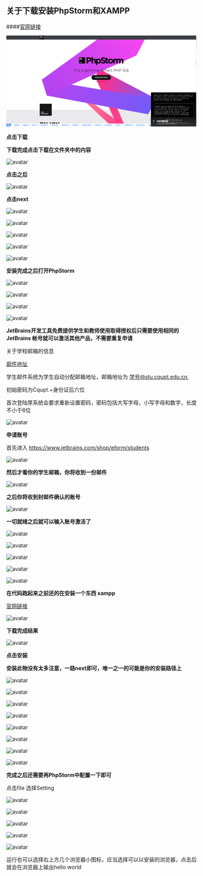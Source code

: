 ## 关于下载安装PhpStorm和XAMPP

####[官网链接](https://www.jetbrains.com/phpstorm/promo/?utm_source=baidu&utm_medium=cpc&utm_campaign=cn-bai-br-phpstorm-ex-pc&utm_content=phpstorm-prue&utm_term=phpstorm&utm_expid=.0seJaOyOQaiq1VcBRgz35A.1&utm_referrer=https%3A%2F%2Fwww.baidu.com%2Fbaidu.php%3Fsc.Kf0000Ks1acltSXAQRpnSCqFClH9_4hO1162S_7_OZItAfTg4A75yyxhfIEDGBo96azb4w13znNe1-0XlzjPejCW31OX9puILlFjZR9Lv_ahiHnY1t3sEnZHctJKqEMYPnYwBizTAFlTeQ5mKJjTkRQgsdcRC2MtfrWpGPKrEfudH2fMlavEl4X665Du2NFNw5zgGbjGDmCkEQH--0.DY_NR2Ar5Od663rj6t_Jp7t1Q3CYfTPRAroZZfIPG6WkG9X1wW6kdm3ljGVnAroZZfIPG4qt7jHzk8sHfGmEukmr8a9G4I2UM3PQDrrZo6CpXy7MHWuxJBm9B1L_E1L1utIyrr6lUHMHYutT5gKfYt_QCJamJjAroZZfIPG134_aX8a9G4pauVQAroZZfIPGRojPakkLqrOBC0.U1Yk0ZDqTA9sTLwEThY0TA-W5H00IjdspZK1IAqzUfKGUHYznjf0u1dhuy4Mmv99UdqGTZmv0ZNG5yF9pywd0ZKGujY1nsKWpyfqPjn10AdY5HDsnH-xnH0kPdtknjfv0AVG5H00TMfqPjm40ANGujYzrHm1P7tkPjfdg1cknj6vg1c4PHc1g1c4PHcsg1c4P1csg1c4PHmLg1c4nWckg1cznHRL0AFG5HDdr7tznjf0UynqnH0snNtkrjnYn16LnHnvg1csn16krHRkP1T0TgKGujYs0Z7Wpyfqn0KzuLw9u1Ys0A7B5HKxn0K-ThTqn0KsTjYs0A4vTjYsQW0snj0snj0s0AdYTjYs0AwbUL0qn0KzpWYs0Aw-IWdsmsKhIjYs0ZKC5H00ULnqn0KBI1Ykn0K8IjYs0ZPl5fK9TdqGuAnqTZnVuLGCXZb0pywW5R9rffKYIgnqnHmkPjf1njfznHmLnHmvrj0znjf0ThNkIjYkPHm3n1RsrH0YPjDY0ZPGujd-PvPBnhNBPj0snj-BryPb0AP1UHdjfWf1fYRkfHb3nYc1PY7A0A7W5HD0TA3qn0KkUgfqn0KkUgnqn0KlIjYs0AdWgvuzUvYqn7tsg100uA78IyF-gLK_my4GuZnqn7tsg100TA7Ygvu_myTqn0Kbmv-b5H00ugwGujYVnfK9TLKWm1Ys0ZNspy4Wm1Ys0Z7VuWYkP6KhmLNY5H00XMK_Ignqn0K9uAu_myTqnfK_uhnqn0KEIjYs0AqzTZfqnanscznsc10WnansQW0snj0snansczns0APzm1YznWczPf%26word%3Dphpstorm%26ck%3D3965.7.226.334.177.585.225.1129%26shh%3Dwww.baidu.com%26sht%3Dbaidu%26us%3D1.0.1.0.1.300.0%26bc%3D110101)    

![avatar](./img/php官网.png)



**点击下载**

 **下载完成点击下载在文件夹中的内容**

![avatar](C:\Users\Administrator\Desktop\phpStorm\img\下载完成.png)

**点击之后**

![avatar](C:\Users\Administrator\Desktop\phpStorm\img\1.png)

**点击next**

![avatar](C:\Users\Administrator\Desktop\phpStorm\img\2.png)

![avatar](C:\Users\Administrator\Desktop\phpStorm\img\3.png)

![avatar](C:\Users\Administrator\Desktop\phpStorm\img\4.png)

![avatar](C:\Users\Administrator\Desktop\phpStorm\img\5.png)

![avatar](C:\Users\Administrator\Desktop\phpStorm\img\6.png)

**安装完成之后打开PhpStorm**

![avatar](C:\Users\Administrator\Desktop\phpStorm\img\over_1.png)

![avatar](C:\Users\Administrator\Desktop\phpStorm\img\over_2.png)

![avatar](C:\Users\Administrator\Desktop\phpStorm\img\over_3.png)

![avatar](C:\Users\Administrator\Desktop\phpStorm\img\active.png)

**JetBrains开发工具免费提供学生和教师使用取得授权后只需要使用相同的
JetBrains 帐号就可以激活其他产品，不需要重复申请**

关于学校邮箱的信息

[邮件地址](http://mail.cqupt.edu.cn)

学生邮件系统为学生自动分配邮箱地址，邮箱地址为  学号@stu.cqupt.edu.cn,

初始密码为Cqupt.+身份证后六位

首次登陆厚系统会要求重新设置密码，密码包括大写字母，小写字母和数字，长度不小于6位

![avatar](C:\Users\Administrator\Desktop\phpStorm\img\email_2.png)

**申请账号**

首先进入  https://www.jetbrains.com/shop/eform/students

![avatar](C:\Users\Administrator\Desktop\phpStorm\img\account.png)

**然后才看你的学生邮箱，你将收到一份邮件**

![avatar](C:\Users\Administrator\Desktop\phpStorm\img\email_1.png)

**之后你将收到封邮件确认的账号**

![avatar](C:\Users\Administrator\Desktop\phpStorm\img\email_3.png)

**一切就绪之后就可以输入账号激活了**

![avatar](C:\Users\Administrator\Desktop\phpStorm\img\phpStorm_1.png)

![avatar](C:\Users\Administrator\Desktop\phpStorm\img\phpStorm_2.png)

![avatar](C:\Users\Administrator\Desktop\phpStorm\img\file_2.jpg)

![avatar](C:\Users\Administrator\Desktop\phpStorm\img\file_3.jpg)

![avatar](C:\Users\Administrator\Desktop\phpStorm\img\file_4.png)

**在代码跑起来之前还的在安装一个东西  xampp**

[官网链接](https://www.apachefriends.org/index.html)

![avatar](C:\Users\Administrator\Desktop\phpStorm\img\xammp.png)

**下载完成结果**

![avatar](C:\Users\Administrator\Desktop\phpStorm\img\xampp_1.png)

**点击安装**

**安装此物没有太多注意，一路next即可，唯一之一的可能是你的安装路径上**

![avatar](C:\Users\Administrator\Desktop\phpStorm\img\xampp_2.png)

![avatar](C:\Users\Administrator\Desktop\phpStorm\img\xampp_3.png)

![avatar](C:\Users\Administrator\Desktop\phpStorm\img\xampp_4.png)

![avatar](C:\Users\Administrator\Desktop\phpStorm\img\xampp_5.png)

![avatar](C:\Users\Administrator\Desktop\phpStorm\img\xampp_6.png)

![avatar](C:\Users\Administrator\Desktop\phpStorm\img\xampp_7.png)

![avatar](C:\Users\Administrator\Desktop\phpStorm\img\xampp_8.png)

![avatar](C:\Users\Administrator\Desktop\phpStorm\img\xampp_9.png)



**完成之后还需要再PhpStorm中配置一下即可**

点击file 选择Setting

![avatar](C:\Users\Administrator\Desktop\phpStorm\img\set_1.jpg)

![avatar](C:\Users\Administrator\Desktop\phpStorm\img\set_2.png)

![avatar](C:\Users\Administrator\Desktop\phpStorm\img\set_3.png)

![avatar](C:\Users\Administrator\Desktop\phpStorm\img\set_4.jpg)

![avatar](C:\Users\Administrator\Desktop\phpStorm\img\outcome.jpg)

运行也可以选择右上方几个浏览器小图标，应当选择可以以安装的浏览器，点击后就会在浏览器上输出hello world

